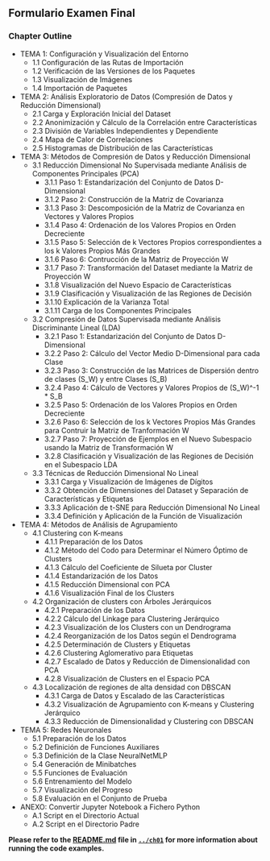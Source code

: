 ##  Formulario Examen Final

### Chapter Outline

- TEMA 1: Configuración y Visualización del Entorno
    - 1.1 Configuración de las Rutas de Importación
    - 1.2 Verificación de las Versiones de los Paquetes
    - 1.3 Visualización de Imágenes
    - 1.4 Importación de Paquetes
- TEMA 2: Análisis Exploratorio de Datos (Compresión de Datos y Reducción Dimensional)
    - 2.1 Carga y Exploración Inicial del Dataset
    - 2.2 Anonimización y Cálculo de la Correlación entre Características
    - 2.3 División de Variables Independientes y Dependiente
    - 2.4 Mapa de Calor de Correlaciones
    - 2.5 Histogramas de Distribución de las Características
- TEMA 3: Métodos de Compresión de Datos y Reducción Dimensional
    - 3.1 Reducción Dimensional No Supervisada mediante Análisis de Componentes Principales (PCA)
        - 3.1.1 Paso 1: Estandarización del Conjunto de Datos D-Dimensional
        - 3.1.2 Paso 2: Construcción de la Matriz de Covarianza
        - 3.1.3 Paso 3: Descomposición de la Matriz de Covarianza en Vectores y Valores Propios
        - 3.1.4 Paso 4: Ordenación de los Valores Propios en Orden Decreciente
        - 3.1.5 Paso 5: Selección de k Vectores Propios correspondientes a los k Valores Propios Más Grandes
        - 3.1.6 Paso 6: Contrucción de la Matriz de Proyección W
        - 3.1.7 Paso 7: Transformación del Dataset mediante la Matriz de Proyección W
        - 3.1.8 Visualización del Nuevo Espacio de Características
        - 3.1.9 Clasificación y Visualización de las Regiones de Decisión
        - 3.1.10 Explicación de la Varianza Total
        - 3.1.11 Carga de los Componentes Principales
    - 3.2 Compresión de Datos Supervisada mediante Análisis Discriminante Lineal (LDA)
        - 3.2.1 Paso 1: Estandarización del Conjunto de Datos D-Dimensional
        - 3.2.2 Paso 2: Cálculo del Vector Medio D-Dimensional para cada Clase
        - 3.2.3 Paso 3: Construcción de las Matrices de Dispersión dentro de clases (S_W) y entre Clases (S_B)
        - 3.2.4 Paso 4: Cálculo de Vectores y Valores Propios de (S_W)^-1 * S_B
        - 3.2.5 Paso 5: Ordenación de los Valores Propios en Orden Decreciente
        - 3.2.6 Paso 6: Selección de los k Vectores Propios Más Grandes para Contruir la Matriz de Tranformación W
        - 3.2.7 Paso 7: Proyección de Ejemplos en el Nuevo Subespacio usando la Matriz de Transformación W
        - 3.2.8 Clasificación y Visualización de las Regiones de Decisión en el Subespacio LDA
    - 3.3 Técnicas de Reducción Dimensional No Lineal
        - 3.3.1 Carga y Visualización de Imágenes de Dígitos
        - 3.3.2 Obtención de Dimensiones del Dataset y Separación de Características y Etiquetas
        - 3.3.3 Aplicación de t-SNE para Reducción Dimensional No Lineal
        - 3.3.4 Definición y Aplicación de la Función de Visualización
- TEMA 4: Métodos de Análisis de Agrupamiento
    - 4.1 Clustering con K-means
        - 4.1.1 Preparación de los Datos
        - 4.1.2 Método del Codo para Determinar el Número Óptimo de Clusters
        - 4.1.3 Cálculo del Coeficiente de Silueta por Cluster
        - 4.1.4 Estandarización de los Datos
        - 4.1.5 Reducción Dimensional con PCA
        - 4.1.6 Visualización Final de los Clusters
    - 4.2 Organización de clusters con Árboles Jerárquicos
        - 4.2.1 Preparación de los Datos
        - 4.2.2 Cálculo del Linkage para Clustering Jerárquico
        - 4.2.3 Visualización de los Clusters con un Dendrograma
        - 4.2.4 Reorganización de los Datos según el Dendrograma
        - 4.2.5 Determinación de Clusters y Etiquetas
        - 4.2.6 Clustering Aglomerativo para Etiquetas
        - 4.2.7 Escalado de Datos y Reducción de Dimensionalidad con PCA
        - 4.2.8 Visualización de Clusters en el Espacio PCA
    - 4.3 Localización de regiones de alta densidad con DBSCAN
        - 4.3.1 Carga de Datos y Escalado de las Características
        - 4.3.2 Visualización de Agrupamiento con K-means y Clustering Jerárquico
        - 4.3.3 Reducción de Dimensionalidad y Clustering con DBSCAN
- TEMA 5: Redes Neuronales
    - 5.1 Preparación de los Datos
    - 5.2 Definición de Funciones Auxiliares
    - 5.3 Definición de la Clase NeuralNetMLP
    - 5.4 Generación de Minibatches
    - 5.5 Funciones de Evaluación
    - 5.6 Entrenamiento del Modelo
    - 5.7 Visualización del Progreso
    - 5.8 Evaluación en el Conjunto de Prueba
- ANEXO: Convertir Jupyter Notebook a Fichero Python
    - A.1 Script en el Directorio Actual
    - A.2 Script en el Directorio Padre

**Please refer to the [README.md](../ch01/README.md) file in [`../ch01`](../ch01) for more information about running the code examples.**
